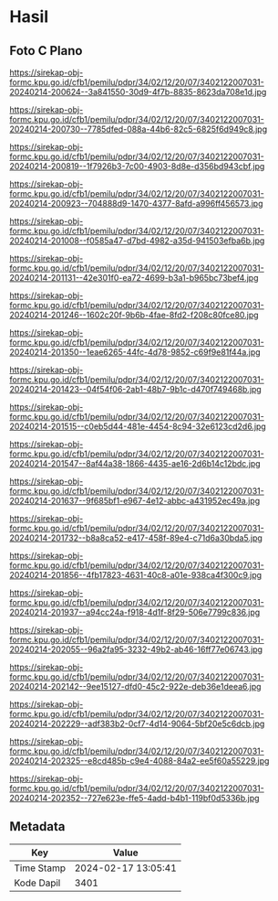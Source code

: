 # Hasil

## Foto C Plano

https://sirekap-obj-formc.kpu.go.id/cfb1/pemilu/pdpr/34/02/12/20/07/3402122007031-20240214-200624--3a841550-30d9-4f7b-8835-8623da708e1d.jpg

https://sirekap-obj-formc.kpu.go.id/cfb1/pemilu/pdpr/34/02/12/20/07/3402122007031-20240214-200730--7785dfed-088a-44b6-82c5-6825f6d949c8.jpg

https://sirekap-obj-formc.kpu.go.id/cfb1/pemilu/pdpr/34/02/12/20/07/3402122007031-20240214-200819--1f7926b3-7c00-4903-8d8e-d356bd943cbf.jpg

https://sirekap-obj-formc.kpu.go.id/cfb1/pemilu/pdpr/34/02/12/20/07/3402122007031-20240214-200923--704888d9-1470-4377-8afd-a996ff456573.jpg

https://sirekap-obj-formc.kpu.go.id/cfb1/pemilu/pdpr/34/02/12/20/07/3402122007031-20240214-201008--f0585a47-d7bd-4982-a35d-941503efba6b.jpg

https://sirekap-obj-formc.kpu.go.id/cfb1/pemilu/pdpr/34/02/12/20/07/3402122007031-20240214-201131--42e301f0-ea72-4699-b3a1-b965bc73bef4.jpg

https://sirekap-obj-formc.kpu.go.id/cfb1/pemilu/pdpr/34/02/12/20/07/3402122007031-20240214-201246--1602c20f-9b6b-4fae-8fd2-f208c80fce80.jpg

https://sirekap-obj-formc.kpu.go.id/cfb1/pemilu/pdpr/34/02/12/20/07/3402122007031-20240214-201350--1eae6265-44fc-4d78-9852-c69f9e81f44a.jpg

https://sirekap-obj-formc.kpu.go.id/cfb1/pemilu/pdpr/34/02/12/20/07/3402122007031-20240214-201423--04f54f06-2ab1-48b7-9b1c-d470f749468b.jpg

https://sirekap-obj-formc.kpu.go.id/cfb1/pemilu/pdpr/34/02/12/20/07/3402122007031-20240214-201515--c0eb5d44-481e-4454-8c94-32e6123cd2d6.jpg

https://sirekap-obj-formc.kpu.go.id/cfb1/pemilu/pdpr/34/02/12/20/07/3402122007031-20240214-201547--8af44a38-1866-4435-ae16-2d6b14c12bdc.jpg

https://sirekap-obj-formc.kpu.go.id/cfb1/pemilu/pdpr/34/02/12/20/07/3402122007031-20240214-201637--9f685bf1-e967-4e12-abbc-a431952ec49a.jpg

https://sirekap-obj-formc.kpu.go.id/cfb1/pemilu/pdpr/34/02/12/20/07/3402122007031-20240214-201732--b8a8ca52-e417-458f-89e4-c71d6a30bda5.jpg

https://sirekap-obj-formc.kpu.go.id/cfb1/pemilu/pdpr/34/02/12/20/07/3402122007031-20240214-201856--4fb17823-4631-40c8-a01e-938ca4f300c9.jpg

https://sirekap-obj-formc.kpu.go.id/cfb1/pemilu/pdpr/34/02/12/20/07/3402122007031-20240214-201937--a94cc24a-f918-4d1f-8f29-506e7799c836.jpg

https://sirekap-obj-formc.kpu.go.id/cfb1/pemilu/pdpr/34/02/12/20/07/3402122007031-20240214-202055--96a2fa95-3232-49b2-ab46-16ff77e06743.jpg

https://sirekap-obj-formc.kpu.go.id/cfb1/pemilu/pdpr/34/02/12/20/07/3402122007031-20240214-202142--9ee15127-dfd0-45c2-922e-deb36e1deea6.jpg

https://sirekap-obj-formc.kpu.go.id/cfb1/pemilu/pdpr/34/02/12/20/07/3402122007031-20240214-202229--adf383b2-0cf7-4d14-9064-5bf20e5c6dcb.jpg

https://sirekap-obj-formc.kpu.go.id/cfb1/pemilu/pdpr/34/02/12/20/07/3402122007031-20240214-202325--e8cd485b-c9e4-4088-84a2-ee5f60a55229.jpg

https://sirekap-obj-formc.kpu.go.id/cfb1/pemilu/pdpr/34/02/12/20/07/3402122007031-20240214-202352--727e623e-ffe5-4add-b4b1-119bf0d5336b.jpg


## Metadata

| Key        | Value               |
| ---------- | ------------------- |
| Time Stamp | 2024-02-17 13:05:41 |
| Kode Dapil | 3401                |



